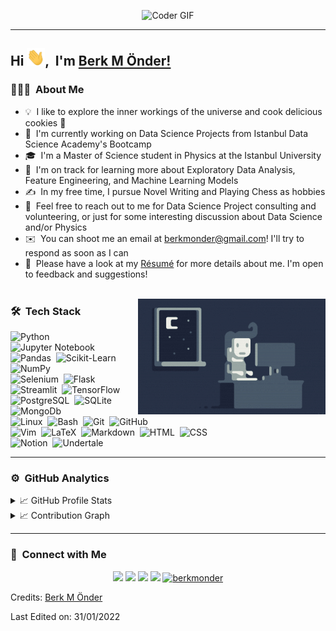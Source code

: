 <!--
- 🔭 I’m currently working on ...
- 🌱 I’m currently learning ...
- 👯 I’m looking to collaborate on ...
- 🤔 I’m looking for help with ...
- 💬 Ask me about ...
- 📫 How to reach me: ...
- 😄 Pronouns: ...
- ⚡ Fun fact: ...
-->

<p align="center">
  <img src="https://media.giphy.com/media/SWoSkN6DxTszqIKEqv/giphy.gif" alt="Coder GIF" width="500" height="400">
</p>

-----
## Hi <img src="hi.gif" width="29px">, &nbsp;I'm [Berk M Önder!](https://berkmonder.github.io)

### 👨🏻‍💻 &nbsp;About Me

- 💡 &nbsp;I like to explore the inner workings of the universe and cook delicious cookies 🍪
- 🔭 &nbsp;I'm currently working on Data Science Projects from Istanbul Data Science Academy's Bootcamp 
- 🎓 &nbsp;I'm a Master of Science student in Physics at the Istanbul University
- 🌱 &nbsp;I'm on track for learning more about Exploratory Data Analysis, Feature Engineering, and Machine Learning Models
- ✍️ &nbsp;In my free time, I pursue Novel Writing and Playing Chess as hobbies
- 💬 &nbsp;Feel free to reach out to me for Data Science Project consulting and volunteering, or just for some interesting discussion about Data Science and/or Physics
- ✉️ &nbsp;You can shoot me an email at berkmonder@gmail.com! I'll try to respond as soon as I can
- 📄 &nbsp;Please have a look at my [Résumé](https://berkmonder.github.io) for more details about me. I'm open to feedback and suggestions!
<br/><br/>

<img alt="Night Coding" src="night_coding.gif" align="right"/>

### 🛠 &nbsp;Tech Stack

![Python](https://img.shields.io/badge/-Python-05122A?style=flat&logo=python)&nbsp;
![Jupyter Notebook](https://img.shields.io/badge/-Jupyter_Notebook-05122A?style=flat&logo=Jupyter)&nbsp;
![Pandas](https://img.shields.io/badge/-Pandas-05122A?style=flat&logo=pandas)&nbsp;
![Scikit-Learn](https://img.shields.io/badge/-Scikit_Learn-05122A?style=flat&logo=scikit-learn)&nbsp;
![NumPy](https://img.shields.io/badge/-NumPy-05122A?style=flat&logo=NumPy&logoColor=276DC3)\
![Selenium](https://img.shields.io/badge/-Selenium-05122A?style=flat&logo=Selenium)&nbsp;
![Flask](https://img.shields.io/badge/-Flask-05122A?style=flat&logo=flask)&nbsp;
![Streamlit](https://img.shields.io/badge/-Streamlit-05122A?style=flat&logo=Streamlit)&nbsp;
![TensorFlow](https://img.shields.io/badge/-TensorFlow-05122A?style=flat&logo=TensorFlow)\
![PostgreSQL](https://img.shields.io/badge/-PostgreSQL-05122A?style=flat&logo=PostgreSQL)&nbsp;
![SQLite](https://img.shields.io/badge/-SQLite-05122A?style=flat&logo=SQLite&logoColor=003B57)&nbsp;
![MongoDb](https://img.shields.io/badge/-MongoDb-05122A?style=flat&logo=MongoDb)\
![Linux](https://img.shields.io/badge/-Linux-05122A?style=flat&logo=Linux)&nbsp;
![Bash](https://img.shields.io/badge/-Bash-05122A?style=flat&logo=GNUBash)&nbsp;
![Git](https://img.shields.io/badge/-Git-05122A?style=flat&logo=git)&nbsp;
![GitHub](https://img.shields.io/badge/-GitHub-05122A?style=flat&logo=github)\
![Vim](https://img.shields.io/badge/-Vim-05122A?style=flat&logo=Vim&logoColor=019733)&nbsp;
![LaTeX](https://img.shields.io/badge/-LaTeX-05122A?style=flat&logo=LaTeX&logoColor=008080)&nbsp;
![Markdown](https://img.shields.io/badge/-Markdown-05122A?style=flat&logo=markdown&logoColor=000000)&nbsp;
![HTML](https://img.shields.io/badge/-HTML-05122A?style=flat&logo=HTML5)&nbsp;
![CSS](https://img.shields.io/badge/-CSS-05122A?style=flat&logo=CSS3&logoColor=1572B6)\
![Notion](https://img.shields.io/badge/-Notion-05122A?style=flat&logo=Notion)&nbsp;
![Undertale](https://img.shields.io/badge/-Heart-05122A?style=flat&logo=Undertale&logoColor=E71D29)&nbsp;

---
### ⚙️ &nbsp;GitHub Analytics

<details>
  <summary>📈 GitHub Profile Stats</summary>
  <br/>
  <img src="https://github-readme-stats.vercel.app/api?username=berkmonder&show_icons=true&theme=chartreuse-dark" alt="GitHub Stats" align="center" width="48%" />
  <img src="https://github-readme-stats.vercel.app/api/top-langs/?username=berkmonder&layout=compact&theme=chartreuse-dark&langs_count=6" alt="GitHub Top-Langs" align="center" width="40%" />
  <br/>
 
</details>

<details>
   <summary>📈 Contribution Graph </summary>
   <br/>
   <a><img alt="Activity Graph" src="https://activity-graph.herokuapp.com/graph?username=berkmonder&bg_color=1F222E&color=F8D866&line=F85D7F&point=FFFFFF&hide_border=true" /></a>
</details>

---
### 🤝 &nbsp;Connect with Me

<p align="center">
<a href="https://berkmonder.github.io"><img src="https://img.shields.io/badge/-github.io-3423A6?style=flat&logo=Google-Chrome&logoColor=white"/></a>
<a href="https://www.linkedin.com/in/berk-monder-pi1415926535/"><img src="https://img.shields.io/badge/-Muhammed%20Berk%20Önder-0077B5?style=flat&logo=Linkedin&logoColor=white"/></a>
<a href="mailto:berkmonder@gmail.com"><img src="https://img.shields.io/badge/-berkmonder@gmail-D14836?style=flat&logo=Gmail&logoColor=white"/></a>
<a href="mailto:berkmonder@gmail.com"><img src="https://img.shields.io/badge/-monder-D14836?style=flat&logo=Lichess&logoColor=white"/></a>
<a href="https://github.com/berkmonder">
  <img src="https://komarev.com/ghpvc/?username=berkmonder&label=Views&color=blue&style=plastic" alt="berkmonder" />
</a>
</p>

Credits: [Berk M Önder](https://github.com/berkmonder)

Last Edited on: 31/01/2022